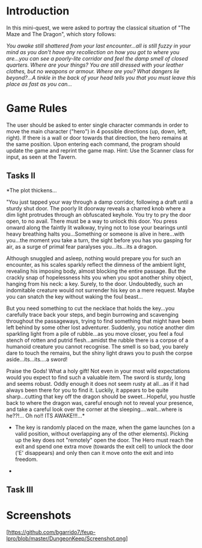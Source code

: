 # Introduction
In this mini-quest, we were asked to portray the classical situation of "The Maze and The Dragon", which story follows:

*You awake still shattered from your last encounter...all is still fuzzy in your mind as you don't have any recollection on how you got to where you are...you can see a poorly-lite corridor and feel the damp smell of closed quarters. Where are your things? You are still dressed with your leather clothes, but no weapons or armour. Where are you? What dangers lie beyond?...A tinkle in the back of your head tells you that you must leave this place as fast as you can...*


# Game Rules
The user should be asked to enter single character commands in order to move the main character ("hero") in 4 possible directions (up, down, left, right). If there is a wall or door towards that direction, the hero remains at the same position. Upon entering each command, the program should update the game and reprint the game map. Hint: Use the Scanner class for input, as seen at the Tavern.

## Tasks II
*The plot thickens...

"You just tapped your way through a damp corridor, following a draft until a sturdy shut door. The poorly lit doorway reveals a charred knob where a dim light protrudes through an obfuscated keyhole. You try to pry the door open, to no avail. There must be a way to unlock this door. You press onward along the faintly lit walkway, trying not to lose your bearings until heavy breathing halts you...Something or someone is alive in here...with you...the moment you take a turn, the sight before you has you gasping for air, as a surge of primal fear paralyses you...its...its a dragon. 

Although snuggled and asleep, nothing would prepare you for such an encounter, as his scales sparkly reflect the dimness of the ambient light, revealing his imposing body, almost blocking the entire passage. But the crackly snap of hopelessness hits you when you spot another shiny object, hanging from his neck: a key. Surely, to the door. Undoubtedly, such an indomitable creature would not surrender his key on a mere request. Maybe you can snatch the key without waking the foul beast...

But you need something to cut the necklace that holds the key...you carefully trace back your steps, and begin burrowing and scavenging throughout the passageways, trying to find something that might have been left behind by some other lost adventurer. Suddenly, you notice another dim sparkling light from a pile of rubble...as you move closer, you feel a foul stench of rotten and putrid flesh...amidst the rubble there is a corpse of a humanoid creature you cannot recognise. The smell is so bad, you barely dare to touch the remains, but the shiny light draws you to push the corpse aside...its...its....a sword!

Praise the Gods! What a holy gift! Not even in your most wild expectations would you expect to find such a valuable item. The sword is sturdy, long and seems robust. Oddly enough it does not seem rusty at all...as if it had always been there for you to find it. Luckily, it appears to be quite sharp...cutting that key off the dragon should be sweet...Hopeful, you hustle back to where the dragon was, careful enough not to reveal your presence, and take a careful look over the corner at the sleeping....wait...where is he??!... Oh no!! ITS AWAKE!!!...*

* The key is randomly placed on the maze, when the game launches (on a valid position, without overlapping any of the other elements). Picking up the key does not "remotely" open the door. The Hero must reach the exit and spend one extra move (towards the exit cell) to unlock the door ('E' disappears) and only then can it move onto the exit and into freedom. 


* 

## Task III



# Screenshots
[https://github.com/bgarrido7/feup-lpro/blob/master/DungeonKeep/Screenshot.png]
